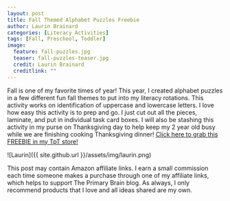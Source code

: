 ```yaml
---
layout: post
title: Fall Themed Alphabet Puzzles Freebie
author: Laurin Brainard
categories: [Literacy Activities]
tags: [Fall, Preschool, Toddler]
image:
  feature: fall-puzzles.jpg
  teaser: fall-puzzles-teaser.jpg
  credit: Laurin Brainard
  creditlink: ""
---
```

Fall is one of my favorite times of year! This year, I created alphabet puzzles in a few different fun fall themes to put into my literacy rotations. This activity works on identification of uppercase and lowercase letters. I love how easy this activity is to prep and go. I just cut out all the pieces, laminate, and put in individual task card boxes. I will also be stashing this activity in my purse on Thanksgiving day to help keep my 2 year old busy while we are finishing cooking Thanksgiving dinner! [Click here to grab this FREEBIE in my TpT store!](http://bit.ly/fallpuzzle) 

![Laurin]({{ site.github.url }}/assets/img/laurin.png)

This post may contain Amazon affiliate links. I earn a small commission each time someone makes a purchase through one of my affiliate links, which helps to support The Primary Brain blog. As always, I only recommend products that I love and all ideas shared are my own. 